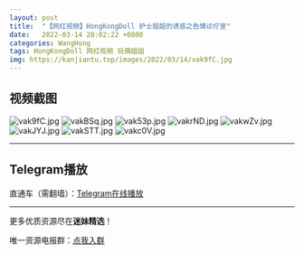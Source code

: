 ```yaml
---
layout: post
title:  "【网红视频】HongKongDoll 护士姐姐的诱惑之色情诊疗室"
date:   2022-03-14 20:02:22 +0800
categories: WangHong
tags: HongKongDoll 网红视频 玩偶姐姐 
img: https://kanjiantu.top/images/2022/03/14/vak9fC.jpg
---
```



## 视频截图

![vak9fC.jpg](https://kanjiantu.top/images/2022/03/14/vak9fC.jpg)
![vakBSq.jpg](https://kanjiantu.top/images/2022/03/14/vakBSq.jpg)
![vak53p.jpg](https://kanjiantu.top/images/2022/03/14/vak53p.jpg)
![vakrND.jpg](https://kanjiantu.top/images/2022/03/14/vakrND.jpg)
![vakwZv.jpg](https://kanjiantu.top/images/2022/03/14/vakwZv.jpg)
![vakJYJ.jpg](https://kanjiantu.top/images/2022/03/14/vakJYJ.jpg)
![vakSTT.jpg](https://kanjiantu.top/images/2022/03/14/vakSTT.jpg)
![vakc0V.jpg](https://kanjiantu.top/images/2022/03/14/vakc0V.jpg)

* * *
## Telegram播放

直通车（需翻墙）：[Telegram在线播放](https://t.me/mimeijingxuan/37)

* * *
更多优质资源尽在**迷妹精选**！

唯一资源电报群：[点我入群](https://t.me/mimeijingxuan)


